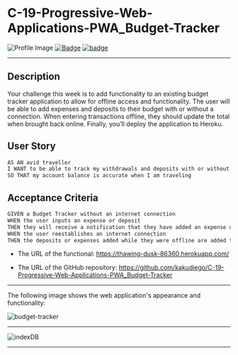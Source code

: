# C-19-Progressive-Web-Applications-PWA_Budget-Tracker

![Profile Image](https://github.com/kakudiego.png?size=50)
[![Badge](https://img.shields.io/badge/Github-kakudiego-4cbbb9)](https://github.com/kakudiego)
[![badge](https://img.shields.io/badge/license-MIT-orange)](https://opensource.org/licenses/MIT)

- - -

## Description

Your challenge this week is to add functionality to an existing budget tracker application to allow for offline access and functionality. 
The user will be able to add expenses and deposits to their budget with or without a connection. 
When entering transactions offline, they should update the total when brought back online. 
Finally, you’ll deploy the application to Heroku.

## User Story

```md
AS AN avid traveller
I WANT to be able to track my withdrawals and deposits with or without a data/internet connection
SO THAT my account balance is accurate when I am traveling 
```

## Acceptance Criteria

```md
GIVEN a Budget Tracker without an internet connection
WHEN the user inputs an expense or deposit
THEN they will receive a notification that they have added an expense or deposit
WHEN the user reestablishes an internet connection
THEN the deposits or expenses added while they were offline are added to their transaction history and their totals are updated
```

* The URL of the functional: https://thawing-dusk-86360.herokuapp.com/

* The URL of the GitHub repository: https://github.com/kakudiego/C-19-Progressive-Web-Applications-PWA_Budget-Tracker

- - -

The following image shows the web application's appearance and functionality:

![budget-tracker](https://user-images.githubusercontent.com/94471049/167281309-415aac1f-3725-4429-8705-86b06cb1b735.png)

- - -

![indexDB](https://user-images.githubusercontent.com/94471049/167281315-8e43b0c9-0e07-42ca-9ea7-d42831bbda12.png)

- - -
